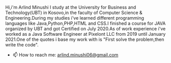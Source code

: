 Hi,i'm Arlind Minushi I study at the University for Business and Technology(UBT) in Kosovo,in the faculty of Computer Science & Engineering.During my studies i've learned different programming languages like Java,Python,PHP,HTML and CSS.I finished a course for JAVA organized by UBT and got Certified on July 2020.As of work experience i've worked as a Java Software Engineer at Pixelont LLC from 2019 until January 2021.One of the quotes i base my work with is "First solve the problem,then write the code".
- 📫 How to reach me: arlind.minushi06@gmail.com

<!---
arlindminushi/arlindminushi is a ✨ special ✨ repository because its `README.md` (this file) appears on your GitHub profile.
You can click the Preview link to take a look at your changes.
--->
